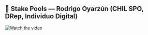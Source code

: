 ## 🎥 Stake Pools — Rodrigo Oyarzún (CHIL SPO, DRep, Individuo Digital)

[![Watch the video](https://img.youtube.com/vi/CqM6GA_OEwE/0.jpg)](https://youtu.be/CqM6GA_OEwE)

